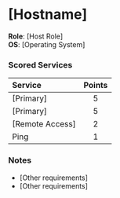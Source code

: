# [Hostname]
**Role**: [Host Role]  
**OS**: [Operating System]  

### Scored Services
| Service | Points |
|:--------|:------:|
| [Primary] | 5 |
| [Primary] | 5 |
| [Remote Access] | 2 |
| Ping | 1 |

### Notes
- [Other requirements]
- [Other requirements]
